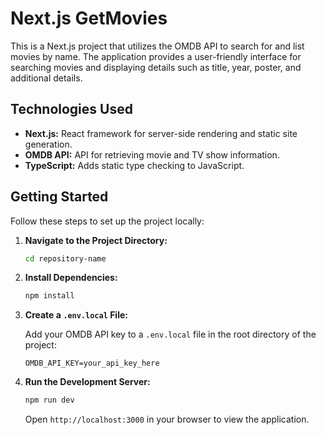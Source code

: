 # Next.js GetMovies

This is a Next.js project that utilizes the OMDB API to search for and list movies by name. The application provides a user-friendly interface for searching movies and displaying details such as title, year, poster, and additional details.

## Technologies Used

- **Next.js:** React framework for server-side rendering and static site generation.
- **OMDB API:** API for retrieving movie and TV show information.
- **TypeScript:** Adds static type checking to JavaScript.

## Getting Started

Follow these steps to set up the project locally:

1. **Navigate to the Project Directory:**

    ```bash
    cd repository-name
    ```

2. **Install Dependencies:**

    ```bash
    npm install
    ```

3. **Create a `.env.local` File:**

    Add your OMDB API key to a `.env.local` file in the root directory of the project:

    ```env
    OMDB_API_KEY=your_api_key_here
    ```

4. **Run the Development Server:**

    ```bash
    npm run dev
    ```

    Open `http://localhost:3000` in your browser to view the application.

